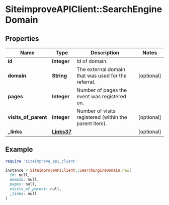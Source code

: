 # SiteimproveAPIClient::SearchEngineDomain

## Properties

| Name | Type | Description | Notes |
| ---- | ---- | ----------- | ----- |
| **id** | **Integer** | Id of domain. |  |
| **domain** | **String** | The external domain that was used for the referral.  | [optional] |
| **pages** | **Integer** | Number of pages the event was registered on. |  |
| **visits_of_parent** | **Integer** | Number of visits registered (within the parent item). | [optional] |
| **_links** | [**Links37**](Links37.md) |  | [optional] |

## Example

```ruby
require 'siteimprove_api_client'

instance = SiteimproveAPIClient::SearchEngineDomain.new(
  id: null,
  domain: null,
  pages: null,
  visits_of_parent: null,
  _links: null
)
```

